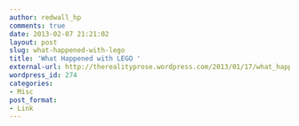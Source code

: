```yaml
---
author: redwall_hp
comments: true
date: 2013-02-07 21:21:02
layout: post
slug: what-happened-with-lego
title: 'What Happened with LEGO '
external-url: http://therealityprose.wordpress.com/2013/01/17/what_happened_with_lego/
wordpress_id: 274
categories:
- Misc
post_format:
- Link
---
```


